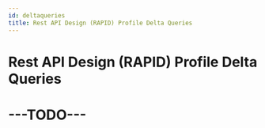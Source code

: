 ```yaml
---
id: deltaqueries
title: Rest API Design (RAPID) Profile Delta Queries
---
```



# Rest API Design (RAPID) Profile Delta Queries

# ---TODO---

